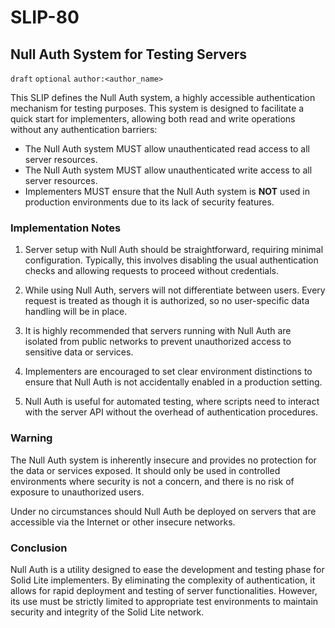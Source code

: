 # SLIP-80

Null Auth System for Testing Servers
------------------------------------

`draft` `optional` `author:<author_name>`

This SLIP defines the Null Auth system, a highly accessible authentication mechanism for testing purposes. This system is designed to facilitate a quick start for implementers, allowing both read and write operations without any authentication barriers:

- The Null Auth system MUST allow unauthenticated read access to all server resources.
- The Null Auth system MUST allow unauthenticated write access to all server resources.
- Implementers MUST ensure that the Null Auth system is **NOT** used in production environments due to its lack of security features.

### Implementation Notes

1. Server setup with Null Auth should be straightforward, requiring minimal configuration. Typically, this involves disabling the usual authentication checks and allowing requests to proceed without credentials.

2. While using Null Auth, servers will not differentiate between users. Every request is treated as though it is authorized, so no user-specific data handling will be in place.

3. It is highly recommended that servers running with Null Auth are isolated from public networks to prevent unauthorized access to sensitive data or services.

4. Implementers are encouraged to set clear environment distinctions to ensure that Null Auth is not accidentally enabled in a production setting.

5. Null Auth is useful for automated testing, where scripts need to interact with the server API without the overhead of authentication procedures.

### Warning

The Null Auth system is inherently insecure and provides no protection for the data or services exposed. It should only be used in controlled environments where security is not a concern, and there is no risk of exposure to unauthorized users.

Under no circumstances should Null Auth be deployed on servers that are accessible via the Internet or other insecure networks.

### Conclusion

Null Auth is a utility designed to ease the development and testing phase for Solid Lite implementers. By eliminating the complexity of authentication, it allows for rapid deployment and testing of server functionalities. However, its use must be strictly limited to appropriate test environments to maintain security and integrity of the Solid Lite network.
```
